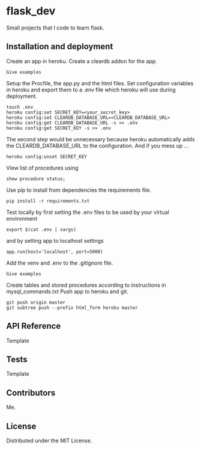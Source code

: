 # flask_dev
Small projects that I code to learn flask.

## Installation and deployment
Create an app in heroku.
Create a cleardb addon for the app.
```
Give examples
```
Setup the Procfile, the app.py and the html files.
Set configuration variables in heroku and export them to a .env file which heroku
will use during deployment.
```
touch .env
heroku config:set SECRET_KEY=<your_secret_key>
heroku config:set CLEARDB_DATABASE_URL=<CLEARDB_DATABASE_URL>
heroku config:get CLEARDB_DATABASE_URL -s >> .env
heroku config:get SECRET_KEY -s >> .env
```
The second step would be unnecessary because heroku automatically adds the
CLEARDB_DATABASE_URL to the configuration.
And if you mess up ...
```
heroku config:unset SECRET_KEY
```
View list of procedures using
```
show procedure status;
```
Use pip to install from dependencies the requirements file.
```
pip install -r requirements.txt
```
Test locally by first setting the .env files to be used by your virtual environment
```
export $(cat .env | xargs)
```
and by setting app to localhost settings
```
app.run(host='localhost', port=5000)
```
Add the venv and .env to the .gitignore file.
```
Give examples
```
Create tables and stored procedures according to instructions in mysql_commands.txt
Push app to heroku and git.
```
git push origin master
git subtree push --prefix html_form heroku master
```
## API Reference
Template

## Tests
Template

## Contributors
Me.

## License
Distributed under the MIT License.
